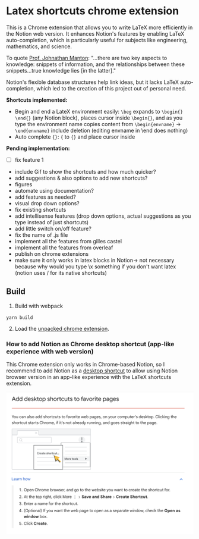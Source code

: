 # Latex shortcuts chrome extension
This is a Chrome extension that allows you to write LaTeX more efficiently in the Notion web version. It enhances Notion's features by enabling LaTeX auto-completion, which is particularly useful for subjects like engineering, mathematics, and science.

To quote [Prof. Johnathan Manton](https://people.eng.unimelb.edu.au/jmanton/):
"...there are two key aspects to knowledge: snippets of information, and the relationships between these snippets...true knowledge lies [in the latter]."

Notion's flexible database structures help link ideas, but it lacks LaTeX auto-completion, which led to the creation of this project out of personal need.

**Shortcuts implemented:**


- Begin and end a LateX environment easily:
    `\beg` expands to `\begin{} \end{}` (any Notion block), 
    places cursor inside `\begin{}`, and as you type the environment name
    copies content from `\begin{envname}` -> `\end{envname}` include deletion (editing envname in \end does nothing)
- Auto complete `{}`:
    `{` to `{}` and place cursor inside

    

<!-- | Description                                      | Trigger | Result                                                                                  | Example                         | Notion Block       |
|--------------------------------------------------|---------|-----------------------------------------------------------------------------------------|---------------------------------|--------------------|
| Begin and end a LaTeX environment easily         | `\beg`  | Expands to `\begin{} \end{}`, places cursor inside `\begin{}`, copies content to `\end{}`| `\beg` → `\begin{} \end{}`      | Inline Math         |
| Auto complete `{}`                               | `{`     | Expands to `{}`, places cursor inside                                                   | `{` → `{}`                      | Text Block         |
 -->

**Pending implementation:**
- [ ] fix feature 1
- include Gif to show the shortcuts and how much quicker?
- add suggestions & also options to add new shortcuts?
- figures 
- automate using documentation?
- add features as needed?
- visual drop down options?
- fix existing shortcuts
- add intellisense features (drop down options, actual suggestions as you type instead of just shortcuts)
- add little switch on/off feature? 
- fix the name of .js file 
- implement all the features from gilles castel
- implement all the features from overleaf
- publish on chrome extensions 
- make sure it only works in latex blocks in Notion-> not necessary because why would you type \x something if you don't want latex (notion uses / for its native shortcuts)


## Build
1. Build with webpack
```
yarn build
```

2. Load the [unpacked chrome extension](https://developer.chrome.com/docs/extensions/get-started/tutorial/hello-world#load-unpacked).


### How to add Notion as Chrome desktop shortcut (app-like experience with web version)
This Chrome extension only works in Chrome-based Notion, so I recommend to add Notion as a [desktop shortcut](https://support.google.com/a/users/answer/13293027?hl=en#desktop_shortcut&zippy=%2Clearn-how) to allow using Notion browser version in an app-like experience with the LaTeX shortcuts extension.

![Image showing how to add desktop shortcuts in Chrome browser](add-desktop-shortcuts.png)
